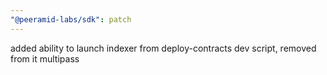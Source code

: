```yaml
---
"@peeramid-labs/sdk": patch
---
```


added ability to launch indexer from deploy-contracts dev script, removed from it multipass

